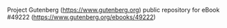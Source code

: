 Project Gutenberg (https://www.gutenberg.org) public repository for eBook #49222 (https://www.gutenberg.org/ebooks/49222)
